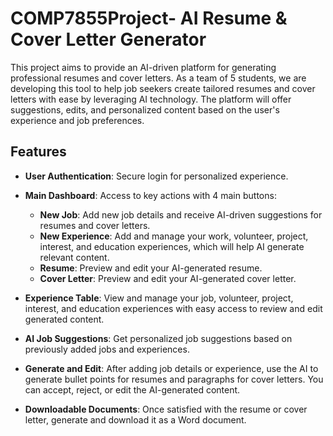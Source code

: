 # COMP7855Project- AI Resume & Cover Letter Generator

This project aims to provide an AI-driven platform for generating professional resumes and cover letters. As a team of 5 students, we are developing this tool to help job seekers create tailored resumes and cover letters with ease by leveraging AI technology. The platform will offer suggestions, edits, and personalized content based on the user's experience and job preferences.

## Features

- **User Authentication**: Secure login for personalized experience.
- **Main Dashboard**: Access to key actions with 4 main buttons:
  - **New Job**: Add new job details and receive AI-driven suggestions for resumes and cover letters.
  - **New Experience**: Add and manage your work, volunteer, project, interest, and education experiences, which will help AI generate relevant content.
  - **Resume**: Preview and edit your AI-generated resume.
  - **Cover Letter**: Preview and edit your AI-generated cover letter.
  
- **Experience Table**: View and manage your job, volunteer, project, interest, and education experiences with easy access to review and edit generated content.

- **AI Job Suggestions**: Get personalized job suggestions based on previously added jobs and experiences.

- **Generate and Edit**: After adding job details or experience, use the AI to generate bullet points for resumes and paragraphs for cover letters. You can accept, reject, or edit the AI-generated content.

- **Downloadable Documents**: Once satisfied with the resume or cover letter, generate and download it as a Word document.




